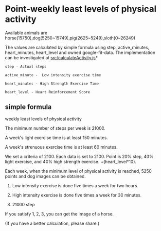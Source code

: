 




# Point-weekly least levels of physical activity





Available animals are horse(15750),dog(5250~15749),pig(2625~5249),sloth(0~26249) 

The values are calculated by  simple formula using step, active_minutes, heart_minutes, heart_level  and owned google-fit-data. The implementation can be investigated at [src/calculateActivity.js](https://github.com/OpenCommit-H/github-readme-developer-health/src/calculateActivity.js)*


```
step - Actual steps

active_minute -  Low intensity exercise time

heart_minutes - High Strength Exercise Time

heart_level - Heart Reinforcement Score
```



## simple formula


weekly least levels of physical activity

The minimum number of steps per week is 21000.

A week's light exercise time is at least 150 minutes.

A week's strenuous exercise time is at least 60 minutes.

We set a criteria of 2100.  Each data is set to 2100.  Point is 20% step, 40% light exercise, and 40% high strength exercise. +(heart_level*10).

Each week, when the minimum level of physical activity is reached, 5250 points and dog images can be obtained.

1. Low intensity exercise is done five times a week for two hours.

2. High intensity exercise is done five times a week for 30 minutes.

3. 21000 step

If you satisfy 1, 2, 3, you can get the image of a horse.



(If you have a better calculation, please share.)